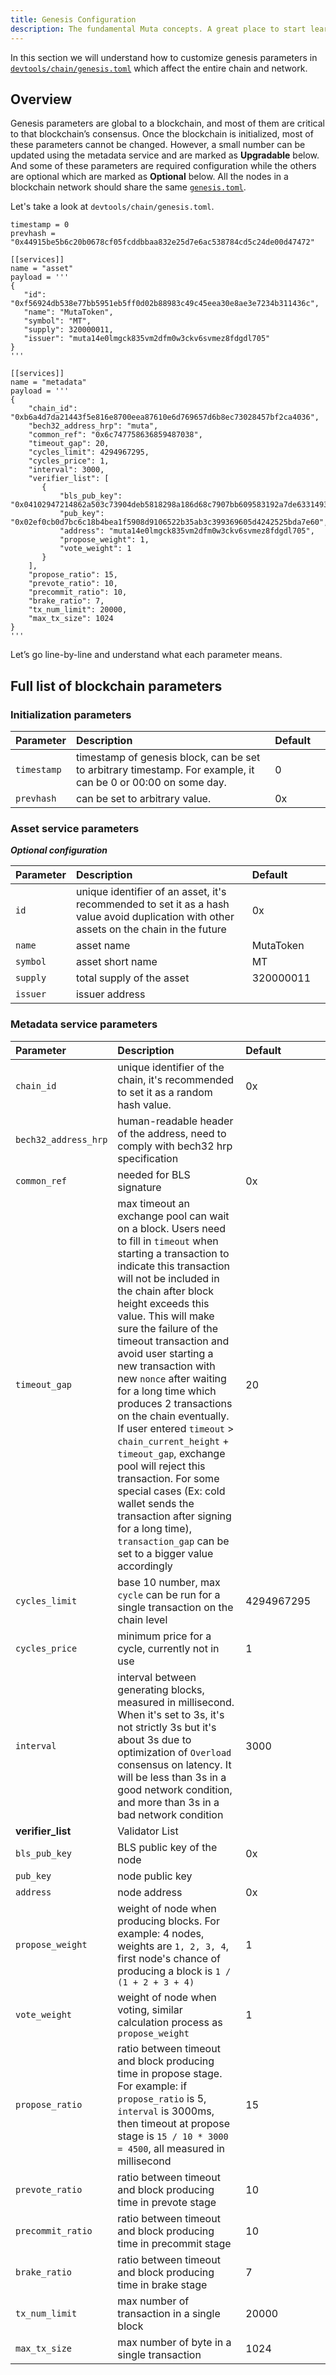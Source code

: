 ```yaml
---
title: Genesis Configuration
description: The fundamental Muta concepts. A great place to start learning about Muta.
---
```


In this section we will understand how to customize genesis parameters in [`devtools/chain/genesis.toml`][genesis.toml] which affect the entire chain and network. 

## Overview

Genesis parameters are global to a blockchain, and most of them are critical to that blockchain’s consensus. Once the blockchain is initialized, most of these parameters cannot be changed. However, a small number can be updated using the metadata service and are marked as **Upgradable** below. And some of these parameters are required configuration while the others are optional which are marked as **Optional** below. All the nodes in a blockchain network should share the same [`genesis.toml`][genesis.toml].

Let's take a look at `devtools/chain/genesis.toml`.

```
timestamp = 0
prevhash = "0x44915be5b6c20b0678cf05fcddbbaa832e25d7e6ac538784cd5c24de00d47472"

[[services]]
name = "asset"
payload = '''
{
   "id": "0xf56924db538e77bb5951eb5ff0d02b88983c49c45eea30e8ae3e7234b311436c",
   "name": "MutaToken",
   "symbol": "MT",
   "supply": 320000011,
   "issuer": "muta14e0lmgck835vm2dfm0w3ckv6svmez8fdgdl705"
}
'''

[[services]]
name = "metadata"
payload = '''
{
    "chain_id": "0xb6a4d7da21443f5e816e8700eea87610e6d769657d6b8ec73028457bf2ca4036",
    "bech32_address_hrp": "muta",
    "common_ref": "0x6c747758636859487038",
    "timeout_gap": 20,
    "cycles_limit": 4294967295,
    "cycles_price": 1,
    "interval": 3000,
    "verifier_list": [
       {
           "bls_pub_key": "0x04102947214862a503c73904deb5818298a186d68c7907bb609583192a7de6331493835e5b8281f4d9ee705537c0e765580e06f86ddce5867812fceb42eecefd209f0eddd0389d6b7b0100f00fb119ef9ab23826c6ea09aadcc76fa6cea6a32724",
           "pub_key": "0x02ef0cb0d7bc6c18b4bea1f5908d9106522b35ab3c399369605d4242525bda7e60",
           "address": "muta14e0lmgck835vm2dfm0w3ckv6svmez8fdgdl705",
           "propose_weight": 1,
           "vote_weight": 1
       }
    ],
    "propose_ratio": 15,
    "prevote_ratio": 10,
    "precommit_ratio": 10,
    "brake_ratio": 7,
    "tx_num_limit": 20000,
    "max_tx_size": 1024
}
'''
```
Let’s go line-by-line and understand what each parameter means.

## Full list of blockchain parameters

### Initialization parameters

| Parameter     | Description                                                                                                   |Default   |   |
|:--------------|:--------------------------------------------------------------------------------------------------------------|:---      |:--|
| `timestamp`   | timestamp of genesis block, can be set to arbitrary timestamp. For example, it can be 0 or 00:00 on some day. |0         |   |
| `prevhash`    | can be set to arbitrary value.                                                                                |0x        |   |

### Asset service parameters

***Optional configuration***

| Parameter     | Description                                                                                                   |Default   ||
|:--------------|:-------------------------------------------------------------------------------|:---      |:--   |
| `id`          | unique identifier of an asset, it's recommended to set it as a hash value avoid duplication with other assets on the chain in the future                    |0x          ||
| `name`        | asset name                                                                                                       |   MutaToken   ||
| `symbol`      | asset short name                                                                                                       |  MT        ||
| `supply`      | total supply of the asset                                                                                              |  320000011        ||
| `issuer`      | issuer address                                                                                                       |          ||

### Metadata service parameters

| Parameter     | Description                                                                                                   |Default   |  |
|:--------------|:--------------------------------------------------------------------------------------------------------------|:---      |:--- |
| `chain_id`    | unique identifier of the chain, it's recommended to set it as a random hash value.                            |   0x       |  |
| `bech32_address_hrp`    | human-readable header of the address, need to comply with bech32 hrp specification                                |          |  |
| `common_ref`  | needed for BLS signature                                                                                        |   0x      |  |
| `timeout_gap` | max timeout an exchange pool can wait on a block. Users need to fill in `timeout` when starting a transaction to indicate this transaction will not be included in the chain after block height exceeds this value. This will make sure the failure of the timeout transaction and avoid user starting a new transaction with new `nonce` after waiting for a long time which produces 2 transactions on the chain eventually. If user entered `timeout` > `chain_current_height` + `timeout_gap`, exchange pool will reject this transaction. For some special cases (Ex: cold wallet sends the transaction after signing for a long time), `transaction_gap` can be set to a bigger value accordingly                     | 20   |  |
| `cycles_limit`| base 10 number, max `cycle` can be run for a single transaction on the chain level                              |  4294967295 |  |
| `cycles_price`| minimum price for a cycle, currently not in use                                                           |   1      |  |
| `interval`    | interval between generating blocks, measured in millisecond. When it's set to 3s, it's not strictly 3s but it's about 3s due to optimization of `Overload` consensus on latency. It will be less than 3s in a good network condition, and more than 3s in a bad network condition |  3000  | |
| **verifier_list**   |     Validator List                                                                                                      |         |  |
| `bls_pub_key` | BLS public key of the node                                                                                        |  0x      |   |
|`pub_key`      | node public key
| `address`     | node address                                                                                       |     0x           |  |
| `propose_weight` | weight of node when producing blocks. For example: 4 nodes, weights are `1, 2, 3, 4`, first node's chance of producing a block is `1 / (1 + 2 + 3 + 4)`  |1        |  |
| `vote_weight` | weight of node when voting, similar calculation process as `propose_weight`                                           |1        |  |
| `propose_ratio` | ratio between timeout and block producing time in propose stage. For example: if `propose_ratio` is 5, `interval` is 3000ms, then timeout at propose stage is `15 / 10 * 3000 = 4500`, all measured in millisecond                   |15       |  |
| `prevote_ratio` | ratio between timeout and block producing time in prevote stage                        |10       |  |
| `precommit_ratio`| ratio between timeout and block producing time in precommit stage                                 |10       |  |
| `brake_ratio`    | ratio between timeout and block producing time in brake stage                          |7      |  |
| `tx_num_limit`   | max number of transaction in a single block                                                       |20000      |  |
| `max_tx_size`    | max number of byte in a single transaction                                                |1024      |  |

[genesis.toml]: https://github.com/nervosnetwork/muta/blob/master/devtools/chain/genesis.toml
